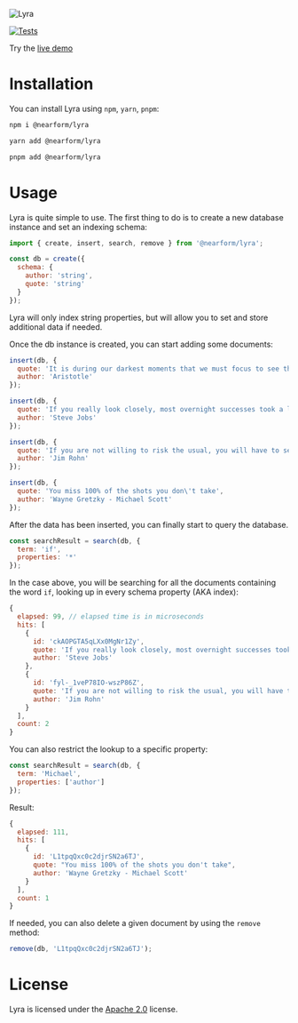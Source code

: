 ![Lyra](https://raw.githubusercontent.com/nearform/lyra/main/misc/lyra-logo.png)

[![Tests](https://github.com/nearform/lyra/actions/workflows/tests.yml/badge.svg?branch=main)](https://github.com/nearform/lyra/actions/workflows/tests.yml)

Try the [live demo](https://nearform.github.io/lyra/demo)

# Installation

You can install Lyra using `npm`, `yarn`, `pnpm`:

```sh
npm i @nearform/lyra
```
```sh
yarn add @nearform/lyra
```
```sh
pnpm add @nearform/lyra
```

# Usage

Lyra is quite simple to use. The first thing to do is to create a new database instance and set an indexing schema:

```js
import { create, insert, search, remove } from '@nearform/lyra';

const db = create({
  schema: {
    author: 'string',
    quote: 'string'
  }
});
```

Lyra will only index string properties, but will allow you to set and store additional data if needed.

Once the db instance is created, you can start adding some documents:

```js
insert(db, {
  quote: 'It is during our darkest moments that we must focus to see the light.',
  author: 'Aristotle'
});

insert(db, {
  quote: 'If you really look closely, most overnight successes took a long time.',
  author: 'Steve Jobs'
});

insert(db, {
  quote: 'If you are not willing to risk the usual, you will have to settle for the ordinary.',
  author: 'Jim Rohn'
});

insert(db, {
  quote: 'You miss 100% of the shots you don\'t take',
  author: 'Wayne Gretzky - Michael Scott'
});
```

After the data has been inserted, you can finally start to query the database.

```js
const searchResult = search(db, {
  term: 'if',
  properties: '*'
});
```

In the case above, you will be searching for all the documents containing the word `if`, looking up in every schema property (AKA index):

```js
{
  elapsed: 99, // elapsed time is in microseconds
  hits: [
    {
      id: 'ckAOPGTA5qLXx0MgNr1Zy',
      quote: 'If you really look closely, most overnight successes took a long time.',
      author: 'Steve Jobs'
    },
    {
      id: 'fyl-_1veP78IO-wszP86Z',
      quote: 'If you are not willing to risk the usual, you will have to settle for the ordinary.',
      author: 'Jim Rohn'
    }
  ],
  count: 2
}
```

You can also restrict the lookup to a specific property:

```js
const searchResult = search(db, {
  term: 'Michael',
  properties: ['author']
});
```

Result:

```js
{
  elapsed: 111,
  hits: [
    {
      id: 'L1tpqQxc0c2djrSN2a6TJ',
      quote: "You miss 100% of the shots you don't take",
      author: 'Wayne Gretzky - Michael Scott'
    }
  ],
  count: 1
}
```

If needed, you can also delete a given document by using the `remove` method:

```js
remove(db, 'L1tpqQxc0c2djrSN2a6TJ');
```

# License

Lyra is licensed under the [Apache 2.0](/LICENSE.md) license.